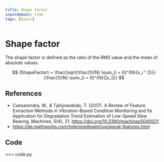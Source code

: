 ```yaml
---
title: Shape factor
inputdomain: time
tags: [basic]
---
```


# Shape factor

The shape factor is defined as the ratio of the RMS value and the mean of absolute values.

$$
{ShapeFactor} = \frac{\sqrt{\frac{1}{N} \sum_{i = 0}^{N}{x_i ^ 2}}}{\frac{1}{N} \sum_{i = 0}^{N}{|x_i|}}
$$

## References

- Caesarendra, W., & Tjahjowidodo, T. (2017). A Review of Feature Extraction Methods in Vibration-Based Condition Monitoring and Its Application for Degradation Trend Estimation of Low-Speed Slew Bearing. Machines, 5(4), 21. https://doi.org/10.3390/machines5040021
- https://de.mathworks.com/help/predmaint/ug/signal-features.html

## Code

<<< code.py
